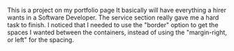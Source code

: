 This is a project on my portfolio page
It basically will have everything a hirer wants in a Software Developer.
The service section really gave me a hard task to finish. I noticed that I needed to use the "border" option to get the spaces I wanted between the containers, instead of using the "margin-right, or left" for the spacing.
